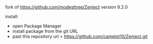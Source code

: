 fork of https://github.com/modesttree/Zenject version 9.2.0

install:
- open Package Manager
- install package from the git URL
- past this repository url > https://github.com/camelot10/Zenject.git
